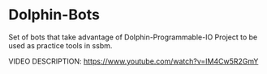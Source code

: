 Dolphin-Bots
============

Set of bots that take advantage of Dolphin-Programmable-IO Project to be used as practice tools in ssbm.

VIDEO DESCRIPTION:
https://www.youtube.com/watch?v=IM4Cw5R2GmY
